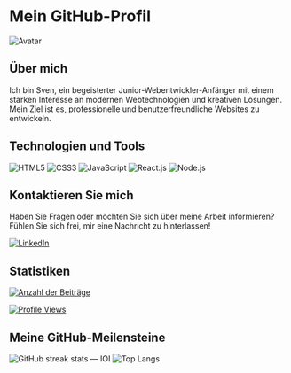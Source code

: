 # Mein GitHub-Profil

![Avatar](https://avatars.githubusercontent.com/u/129845404?v=4)

## Über mich

Ich bin Sven, ein begeisterter Junior-Webentwickler-Anfänger mit einem starken Interesse an modernen Webtechnologien und kreativen Lösungen. Mein Ziel ist es, professionelle und benutzerfreundliche Websites zu entwickeln.

## Technologien und Tools

![HTML5](https://img.shields.io/badge/-HTML5-E34F26?style=flat-square&logo=html5&logoColor=white)
![CSS3](https://img.shields.io/badge/-CSS3-1572B6?style=flat-square&logo=css3&logoColor=white)
![JavaScript](https://img.shields.io/badge/-JavaScript-F7DF1E?style=flat-square&logo=javascript&logoColor=black)
![React.js](https://img.shields.io/badge/-React.js-61DAFB?style=flat-square&logo=react&logoColor=white)
![Node.js](https://img.shields.io/badge/-Node.js-339933?style=flat-square&logo=nodedotjs&logoColor=white)


## Kontaktieren Sie mich

Haben Sie Fragen oder möchten Sie sich über meine Arbeit informieren? Fühlen Sie sich frei, mir eine Nachricht zu hinterlassen!

[![LinkedIn](https://img.shields.io/badge/LinkedIn-Information-0077B5.svg)](https://www.linkedin.com/in/[IhrLinkedInProfil])

## Statistiken

[![Anzahl der Beiträge](https://activity-graph.herokuapp.com/graph/?username=[IhrGitHubBenutzername]&theme=dracula&hide_border=true)](https://github.com/IhrBenutzername)

[![Profile Views](https://komarev.com/ghpvc/?username=[IhrGitHubBenutzername])](https://github.com/Svennse)

## Meine GitHub-Meilensteine

![GitHub streak stats — IOI](https://github-readme-streak-stats.herokuapp.com/?user=[IhrGitHubBenutzername]&theme=dark)
![Top Langs](https://github-readme-stats.vercel.app/api/top-langs/?username=[IhrGitHubBenutzername]&layout=compact&theme=dark)


